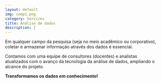 ```yaml
---
layout: default
img: comp1.png
category: Services
title: Análise de dados
description: |
---
```

Em qualquer campo da pesquisa (seja no meio acadêmico ou corporativo), coletar e armazenar informação através dos dados é essencial. 

Contamos com uma equipe de consultores (docentes) e analistas atualizados com o avanço da tecnologia da análise de dados, ampliando o alcance do projeto.

**Transformamos os dados em conhecimento!**
